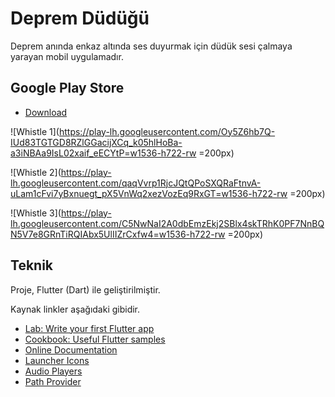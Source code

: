 # Deprem Düdüğü

Deprem anında enkaz altında ses duyurmak için düdük sesi çalmaya yarayan mobil uygulamadır.

## Google Play Store

- [Download](https://play.google.com/store/apps/details?id=com.osmankoc.DepremDudugu)

![Whistle 1](https://play-lh.googleusercontent.com/Oy5Z6hb7Q-IUd83TGTGD8RZlGGacijXCq_k05hlHoBa-a3iNBAa9IsL02xaif_eECYtP=w1536-h722-rw =200px)

![Whistle 2](https://play-lh.googleusercontent.com/qaqVvrp1RjcJQtQPoSXQRaFtnvA-uLam1cFvi7yBxnuegt_pX5VnWq2xezVozEq9RxGT=w1536-h722-rw =200px)

![Whistle 3](https://play-lh.googleusercontent.com/C5NwNaI2A0dbEmzEkj2SBlx4skTRhK0PF7NnBQN5V7e8GRnTiRQIAbx5UlIIZrCxfw4=w1536-h722-rw =200px)

## Teknik

Proje, Flutter (Dart) ile geliştirilmiştir.

Kaynak linkler aşağıdaki gibidir.

- [Lab: Write your first Flutter app](https://flutter.dev/docs/get-started/codelab)
- [Cookbook: Useful Flutter samples](https://flutter.dev/docs/cookbook)
- [Online Documentation](https://flutter.dev/docs)
- [Launcher Icons](https://pub.dev/packages/flutter_launcher_icons)
- [Audio Players](https://pub.dev/packages/audioplayers)
- [Path Provider](https://pub.dev/packages/path_provider)
